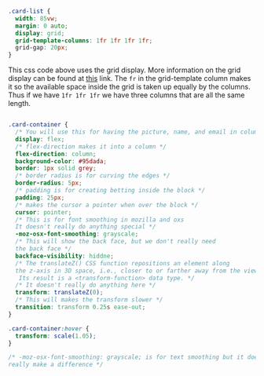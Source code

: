 


```css
.card-list {
  width: 85vw;
  margin: 0 auto;
  display: grid;
  grid-template-columns: 1fr 1fr 1fr 1fr;
  grid-gap: 20px;
}
```

This css code above uses the grid display. More information on the grid display can be found at [this](https://developer.mozilla.org/en-US/docs/Web/CSS/CSS_Grid_Layout/Basic_Concepts_of_Grid_Layout) link. The `fr` in the grid-template column makes it so the available space inside the grid is taken up equally by the columns. Thus if we have `1fr 1fr 1fr` we have three columns that are all the same length. 


```css

.card-container {
  /* You will use this for having the picture, name, and email in column */
  display: flex;
  /* flex-direction makes it into a column */
  flex-direction: column;
  background-color: #95dada;
  border: 1px solid grey;
  /* border radius is for curving the edges */
  border-radius: 5px;
  /* padding is for creating betting inside the block */
  padding: 25px;
  /* makes the cursor a pointer when over the block */
  cursor: pointer;
  /* This is for font smoothing in mozilla and oxs
  It doesn't really do anything special */
  -moz-osx-font-smoothing: grayscale;
  /* This will show the back face, but we don't really need 
  the back face */
  backface-visibility: hiddne;
  /* The translateZ() CSS function repositions an element along 
  the z-axis in 3D space, i.e., closer to or farther away from the viewer.
   Its result is a <transform-function> data type. */
  /* It doesn't really do anything here */
  transform: translateZ(0);
  /* This will makes the transform slower */
  transition: transform 0.25s ease-out;
}

.card-container:hover {
  transform: scale(1.05);
}

/* -moz-osx-font-smoothing: grayscale; is for text smoothing but it doesn't
really make a difference */


```




